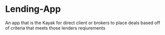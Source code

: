 # Lending-App
An app that is the Kayak for direct client or brokers to place deals based off of criteria that meets those lenders reqiurements
